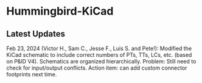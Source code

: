 # Hummingbird-KiCad

## Latest Updates

Feb 23, 2024 (Victor H., Sam C., Jesse F., Luis S. and Pete!): Modified the KiCad schematic to include correct numbers of PTs, TTs, LCs, etc. (based on P&ID V4). Schematics are organized hierarchically. Problem: Still need to check for input/output conflicts. Action item: can add custom connector footprints next time.